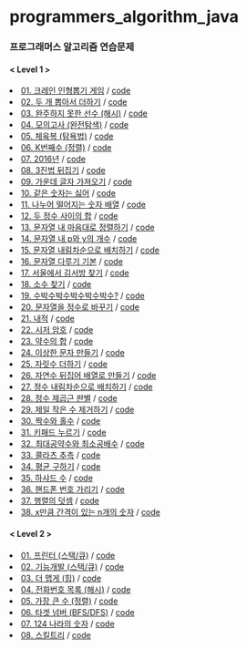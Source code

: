 # programmers_algorithm_java

### 프로그래머스 알고리즘 연습문제

#### < Level 1 >

<li><a href="https://programmers.co.kr/learn/courses/30/lessons/64061?language=java" rel="nofollow">01. 크레인 인형뽑기 게임</a> / <a href="https://github.com/DongJinJeong/programmers_algorithm_java/blob/main/Level_1/Q_64061.java" rel="nofollow">code</a></li>
<li><a href="https://programmers.co.kr/learn/courses/30/lessons/68644" rel="nofollow">02. 두 개 뽑아서 더하기</a> / <a href="https://github.com/DongJinJeong/programmers_algorithm_java/blob/main/Level_1/Q_68644.java" rel="nofollow">code</a></li>
<li><a href="https://programmers.co.kr/learn/courses/30/lessons/42576?language=java" rel="nofollow">03. 완주하지 못한 선수 (해시)</a> / <a href="https://github.com/DongJinJeong/programmers_algorithm_java/blob/main/Level_1/Q_42576.java" rel="nofollow">code</a></li>
<li><a href="https://programmers.co.kr/learn/courses/30/lessons/42840?language=java" rel="nofollow">04. 모의고사 (완전탐색)</a> / <a href="https://github.com/DongJinJeong/programmers_algorithm_java/blob/main/Level_1/Q_42840.java" rel="nofollow">code</a></li>
<li><a href="https://programmers.co.kr/learn/courses/30/lessons/42862?language=java" rel="nofollow">05. 체육복 (탐욕법)</a> / <a href="https://github.com/DongJinJeong/programmers_algorithm_java/blob/main/Level_1/Q_42862.java" rel="nofollow">code</a></li>
<li><a href="https://programmers.co.kr/learn/courses/30/lessons/42748?language=java" rel="nofollow">06. K번째수 (정렬)</a> / <a href="https://github.com/DongJinJeong/programmers_algorithm_java/blob/main/Level_1/Q_42748.java" rel="nofollow">code</a></li>
<li><a href="https://programmers.co.kr/learn/courses/30/lessons/12901?language=java" rel="nofollow">07. 2016년</a> / <a href="https://github.com/DongJinJeong/programmers_algorithm_java/blob/main/Level_1/Q_12901.java" rel="nofollow">code</a></li>
<li><a href="https://programmers.co.kr/learn/courses/30/lessons/68935?language=java" rel="nofollow">08. 3진법 뒤집기</a> / <a href="https://github.com/DongJinJeong/programmers_algorithm_java/blob/main/Level_1/Q_68935.java" rel="nofollow">code</a></li>
<li><a href="https://programmers.co.kr/learn/courses/30/lessons/12903?language=java" rel="nofollow">09. 가운데 글자 가져오기</a> / <a href="https://github.com/DongJinJeong/programmers_algorithm_java/blob/main/Level_1/Q_12903.java" rel="nofollow">code</a></li>
<li><a href="https://programmers.co.kr/learn/courses/30/lessons/12906?language=java" rel="nofollow">10. 같은 숫자는 싫어</a> / <a href="https://github.com/DongJinJeong/programmers_algorithm_java/blob/main/Level_1/Q_12906.java" rel="nofollow">code</a></li>
<li><a href="https://programmers.co.kr/learn/courses/30/lessons/12910?language=java" rel="nofollow">11. 나누어 떨어지는 숫자 배열</a> / <a href="https://github.com/DongJinJeong/programmers_algorithm_java/blob/main/Level_1/Q_12910.java" rel="nofollow">code</a></li>
<li><a href="https://programmers.co.kr/learn/courses/30/lessons/12912?language=java" rel="nofollow">12. 두 정수 사이의 합</a> / <a href="https://github.com/DongJinJeong/programmers_algorithm_java/blob/main/Level_1/Q_12912.java" rel="nofollow">code</a></li>
<li><a href="https://programmers.co.kr/learn/courses/30/lessons/12915?language=java" rel="nofollow">13. 문자열 내 마음대로 정렬하기</a> / <a href="https://github.com/DongJinJeong/programmers_algorithm_java/blob/main/Level_1/Q_12915.java" rel="nofollow">code</a></li>
<li><a href="https://programmers.co.kr/learn/courses/30/lessons/12916?language=java" rel="nofollow">14. 문자열 내 p와 y의 개수</a> / <a href="https://github.com/DongJinJeong/programmers_algorithm_java/blob/main/Level_1/Q_12916.java" rel="nofollow">code</a></li>
<li><a href="https://programmers.co.kr/learn/courses/30/lessons/12917?language=java" rel="nofollow">15. 문자열 내림차순으로 배치하기</a> / <a href="https://github.com/DongJinJeong/programmers_algorithm_java/blob/main/Level_1/Q_12917.java" rel="nofollow">code</a></li>
<li><a href="https://programmers.co.kr/learn/courses/30/lessons/12918?language=java" rel="nofollow">16. 문자열 다루기 기본</a> / <a href="https://github.com/DongJinJeong/programmers_algorithm_java/blob/main/Level_1/Q_12918.java" rel="nofollow">code</a></li>
<li><a href="https://programmers.co.kr/learn/courses/30/lessons/12919?language=java" rel="nofollow">17. 서울에서 김서방 찾기</a> / <a href="https://github.com/DongJinJeong/programmers_algorithm_java/blob/main/Level_1/Q_12919.java" rel="nofollow">code</a></li>
<li><a href="https://programmers.co.kr/learn/courses/30/lessons/12921?language=java" rel="nofollow">18. 소수 찾기</a> / <a href="https://github.com/DongJinJeong/programmers_algorithm_java/blob/main/Level_1/Q_12921.java" rel="nofollow">code</a></li>
<li><a href="https://programmers.co.kr/learn/courses/30/lessons/12922?language=java" rel="nofollow">19. 수박수박수박수박수박수?</a> / <a href="https://github.com/DongJinJeong/programmers_algorithm_java/blob/main/Level_1/Q_12922.java" rel="nofollow">code</a></li>
<li><a href="https://programmers.co.kr/learn/courses/30/lessons/12925?language=java" rel="nofollow">20. 문자열을 정수로 바꾸기</a> / <a href="https://github.com/DongJinJeong/programmers_algorithm_java/blob/main/Level_1/Q_12925.java" rel="nofollow">code</a></li>
<li><a href="https://programmers.co.kr/learn/courses/30/lessons/70128" rel="nofollow">21. 내적</a> / <a href="https://github.com/DongJinJeong/programmers_algorithm_java/blob/main/Level_1/Q_70128.java" rel="nofollow">code</a></li>
<li><a href="https://programmers.co.kr/learn/courses/30/lessons/12926?language=java" rel="nofollow">22. 시저 암호</a> / <a href="https://github.com/DongJinJeong/programmers_algorithm_java/blob/main/Level_1/Q_12926.java" rel="nofollow">code</a></li>
<li><a href="https://programmers.co.kr/learn/courses/30/lessons/12928?language=java" rel="nofollow">23. 약수의 합</a> / <a href="https://github.com/DongJinJeong/programmers_algorithm_java/blob/main/Level_1/Q_12928.java" rel="nofollow">code</a></li>
<li><a href="https://programmers.co.kr/learn/courses/30/lessons/12930?language=java" rel="nofollow">24. 이상한 문자 만들기</a> / <a href="https://github.com/DongJinJeong/programmers_algorithm_java/blob/main/Level_1/Q_12930.java" rel="nofollow">code</a></li>
<li><a href="https://programmers.co.kr/learn/courses/30/lessons/12931?language=java" rel="nofollow">25. 자릿수 더하기</a> / <a href="https://github.com/DongJinJeong/programmers_algorithm_java/blob/main/Level_1/Q_12931.java" rel="nofollow">code</a></li>
<li><a href="https://programmers.co.kr/learn/courses/30/lessons/12932?language=java" rel="nofollow">26. 자연수 뒤집어 배열로 만들기</a> / <a href="https://github.com/DongJinJeong/programmers_algorithm_java/blob/main/Level_1/Q_12932.java" rel="nofollow">code</a></li>
<li><a href="https://programmers.co.kr/learn/courses/30/lessons/12933?language=java" rel="nofollow">27. 정수 내림차순으로 배치하기</a> / <a href="https://github.com/DongJinJeong/programmers_algorithm_java/blob/main/Level_1/Q_12933.java" rel="nofollow">code</a></li>
<li><a href="https://programmers.co.kr/learn/courses/30/lessons/12934?language=java" rel="nofollow">28. 정수 제곱근 판별</a> / <a href="https://github.com/DongJinJeong/programmers_algorithm_java/blob/main/Level_1/Q_12934.java" rel="nofollow">code</a></li>
<li><a href="https://programmers.co.kr/learn/courses/30/lessons/12935?language=java" rel="nofollow">29. 제일 작은 수 제거하기</a> / <a href="https://github.com/DongJinJeong/programmers_algorithm_java/blob/main/Level_1/Q_12935.java" rel="nofollow">code</a></li>
<li><a href="https://programmers.co.kr/learn/courses/30/lessons/12937?language=java" rel="nofollow">30. 짝수와 홀수</a> / <a href="https://github.com/DongJinJeong/programmers_algorithm_java/blob/main/Level_1/Q_12937.java" rel="nofollow">code</a></li>
<li><a href="https://programmers.co.kr/learn/courses/30/lessons/67256?language=java" rel="nofollow">31. 키패드 누르기</a> / <a href="https://github.com/DongJinJeong/programmers_algorithm_java/blob/main/Level_1/Q_67256.java" rel="nofollow">code</a></li>
<li><a href="https://programmers.co.kr/learn/courses/30/lessons/12940?language=java" rel="nofollow">32. 최대공약수와 최소공배수</a> / <a href="https://github.com/DongJinJeong/programmers_algorithm_java/blob/main/Level_1/Q_12940.java" rel="nofollow">code</a></li>
<li><a href="https://programmers.co.kr/learn/courses/30/lessons/12943?language=java" rel="nofollow">33. 콜라츠 추측</a> / <a href="https://github.com/DongJinJeong/programmers_algorithm_java/blob/main/Level_1/Q_12943.java" rel="nofollow">code</a></li>
<li><a href="https://programmers.co.kr/learn/courses/30/lessons/12944?language=java" rel="nofollow">34. 평균 구하기</a> / <a href="https://github.com/DongJinJeong/programmers_algorithm_java/blob/main/Level_1/Q_12944.java" rel="nofollow">code</a></li>
<li><a href="https://programmers.co.kr/learn/courses/30/lessons/12947?language=java" rel="nofollow">35. 하샤드 수</a> / <a href="https://github.com/DongJinJeong/programmers_algorithm_java/blob/main/Level_1/Q_12947.java" rel="nofollow">code</a></li>
<li><a href="https://programmers.co.kr/learn/courses/30/lessons/12948?language=java" rel="nofollow">36. 핸드폰 번호 가리기</a> / <a href="https://github.com/DongJinJeong/programmers_algorithm_java/blob/main/Level_1/Q_12948.java" rel="nofollow">code</a></li>
<li><a href="https://programmers.co.kr/learn/courses/30/lessons/12950?language=java" rel="nofollow">37. 행렬의 덧셈</a> / <a href="https://github.com/DongJinJeong/programmers_algorithm_java/blob/main/Level_1/Q_12950.java" rel="nofollow">code</a></li>
<li><a href="https://programmers.co.kr/learn/courses/30/lessons/12954?language=java" rel="nofollow">38. x만큼 간격이 있는 n개의 숫자</a> / <a href="https://github.com/DongJinJeong/programmers_algorithm_java/blob/main/Level_1/Q_12954.java" rel="nofollow">code</a></li>

#### < Level 2 >
<li><a href="https://programmers.co.kr/learn/courses/30/lessons/42587" rel="nofollow">01. 프린터 (스택/큐)</a> / <a href="https://github.com/DongJinJeong/programmers_algorithm_java/blob/main/Level_2/Q_42587.java" rel="nofollow">code</a></li>
<li><a href="https://programmers.co.kr/learn/courses/30/lessons/42586" rel="nofollow">02. 기능개발 (스택/큐)</a> / <a href="https://github.com/DongJinJeong/programmers_algorithm_java/blob/main/Level_2/Q_42586.java" rel="nofollow">code</a></li>
<li><a href="https://programmers.co.kr/learn/courses/30/lessons/42626" rel="nofollow">03. 더 맵게 (힙)</a> / <a href="https://github.com/DongJinJeong/programmers_algorithm_java/blob/main/Level_2/Q_42626.java" rel="nofollow">code</a></li>
<li><a href="https://programmers.co.kr/learn/courses/30/lessons/42577" rel="nofollow">04. 전화번호 목록 (해시)</a> / <a href="https://github.com/DongJinJeong/programmers_algorithm_java/blob/main/Level_2/Q_42577.java" rel="nofollow">code</a></li>
<li><a href="https://programmers.co.kr/learn/courses/30/lessons/42746" rel="nofollow">05. 가장 큰 수 (정렬)</a> / <a href="https://github.com/DongJinJeong/programmers_algorithm_java/blob/main/Level_2/Q_42746.java" rel="nofollow">code</a></li>
<li><a href="https://programmers.co.kr/learn/courses/30/lessons/43165" rel="nofollow">06. 타겟 넘버 (BFS/DFS)</a> / <a href="https://github.com/DongJinJeong/programmers_algorithm_java/blob/main/Level_2/Q_43165.java" rel="nofollow">code</a></li>
<li><a href="https://programmers.co.kr/learn/courses/30/lessons/12899?language=java" rel="nofollow">07. 124 나라의 숫자</a> / <a href="https://github.com/DongJinJeong/programmers_algorithm_java/blob/main/Level_2/Q_12899.java" rel="nofollow">code</a></li>
<li><a href="https://programmers.co.kr/learn/courses/30/lessons/49993?language=java" rel="nofollow">08. 스킬트리</a> / <a href="https://github.com/DongJinJeong/programmers_algorithm_java/blob/main/Level_2/Q_49993.java" rel="nofollow">code</a></li>